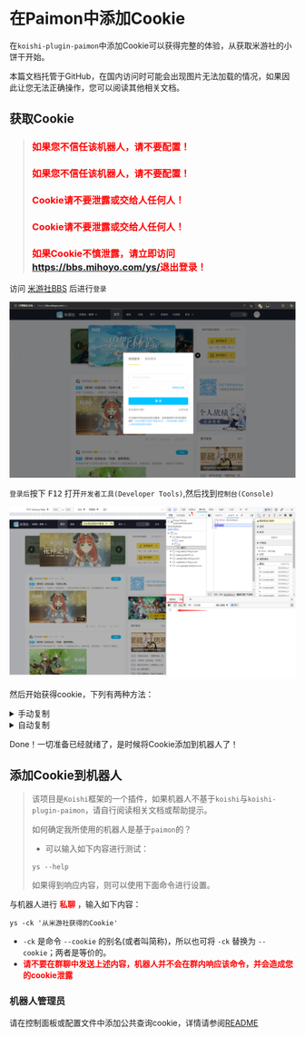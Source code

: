 

# 在Paimon中添加Cookie

在`koishi-plugin-paimon`中添加Cookie可以获得完整的体验，从获取米游社的小饼干开始。

本篇文档托管于GitHub，在国内访问时可能会出现图片无法加载的情况，如果因此让您无法正确操作，您可以阅读其他相关文档。

## 获取Cookie

> <h3 style="color: red;">如果您不信任该机器人，请不要配置！</h3>
> <h3 style="color: red;">如果您不信任该机器人，请不要配置！</h3>
> <h3 style="color: red;">Cookie请不要泄露或交给人任何人！</h3>
> <h3 style="color: red;">Cookie请不要泄露或交给人任何人！</h3>
> <h3 style="color: red;">如果Cookie不慎泄露，请立即访问<a href="https://bbs.mihoyo.com/ys/">https://bbs.mihoyo.com/ys/</a>退出登录！</h3>

访问 [米游社BBS](https://bbs.mihoyo.com/ys/) 后进行`登录`

![login bbs](cookie/loginbbs.png)

`登录后`按下 <kbd>F12</kbd> 打开`开发者工具(Developer Tools)`,然后找到`控制台(Console)`

![console](cookie/console.png)

然后开始获得cookie，下列有两种方法：

<details>
<summary>手动复制</summary>

鼠标放在 ` > ` 处输入 `document.cookie`后，按下<kbd>Enter</kbd>（`回车键`）：

![get cookie](cookie/cookie.png)

将`cookie`鼠标双击全选后按下<kbd>Ctrl</kbd>+<kbd>C</kbd>复制便可。

</details>

<details>
<summary>自动复制</summary>

鼠标放在 ` > ` 处粘贴下列代码后，按下<kbd>Enter</kbd>（`回车键`）：
 ```JavaScript
 (window.navigator.clipboard.writeText(`'${document.cookie}'`).then(() => {console.log('copied');}).catch(() => {const input = document.createElement('input');document.body.appendChild(input);input.setAttribute('value', `'${document.cookie}'`);input.select();if (document.execCommand('copy')) {document.execCommand('copy');}console.log('exec copied');document.body.removeChild(input);}))
 ```
 
 - 执行后将会自动复制到剪切板。
</details>

 Done！一切准备已经就绪了，是时候将Cookie添加到机器人了！

## 添加Cookie到机器人

> 该项目是`Koishi`框架的一个插件，如果机器人不基于`koishi`与`koishi-plugin-paimon`，请自行阅读相关文档或帮助提示。
> 
> 如何确定我所使用的机器人是基于`paimon`的？
> 
> - 可以输入如下内容进行测试：
> ```
> ys --help
> ```
> 如果得到响应内容，则可以使用下面命令进行设置。

与机器人进行 **<span style="color: red;">私聊</span>** ，输入如下内容：

```Shell
ys -ck '从米游社获得的Cookie'
```

- `-ck` 是命令 `--cookie` 的别名(或者叫简称)，所以也可将 `-ck` 替换为 `--cookie`；两者是等价的。
- **<span style="color: red;">请不要在群聊中发送上述内容，机器人并不会在群内响应该命令，并会造成您的cookie泄露</span>**

### 机器人管理员

请在控制面板或配置文件中添加公共查询cookie，详情请参阅[README](../README.md)